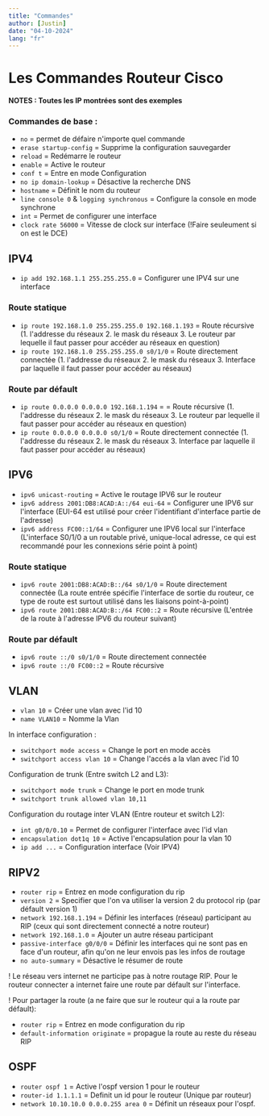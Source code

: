 ```yaml
---
title: "Commandes"
author: [Justin]
date: "04-10-2024"
lang: "fr"
---
```


# Les Commandes Routeur Cisco

**NOTES : Toutes les IP montrées sont des exemples**

### Commandes de base :

* ```no``` = permet de défaire n'importe quel commande
* ``erase startup-config`` = Supprime la configuration sauvegarder
* ``reload`` = Redémarre le routeur
* ``enable`` = Active le routeur
* ``conf t`` = Entre en mode Configuration
* ``no ip domain-lookup`` = Désactive la recherche DNS
* ``hostname`` = Définit le nom du routeur
* ``line console 0`` & ``logging synchronous`` = Configure la console en mode synchrone
* ``int`` = Permet de configurer une interface
* ```clock rate 56000``` = Vitesse de clock sur interface (!Faire seuleument si on est le DCE)

## IPV4

* ```ip add 192.168.1.1 255.255.255.0``` = Configurer une IPV4 sur une interface

### Route statique

* ```ip route 192.168.1.0 255.255.255.0 192.168.1.193``` = Route récursive (1. l'addresse du réseaux 2. le mask du réseaux 3. Le routeur par lequelle il faut passer pour accéder au réseaux en question)
* ```ip route 192.168.1.0 255.255.255.0 s0/1/0``` = Route directement connectée (1. l'addresse du réseaux 2. le mask du réseaux 3. Interface par laquelle il faut passer pour accéder au réseaux)

### Route par défault

* ```ip route 0.0.0.0 0.0.0.0 192.168.1.194``` = = Route récursive (1. l'addresse du réseaux 2. le mask du réseaux 3. Le routeur par lequelle il faut passer pour accéder au réseaux en question)
* ```ip route 0.0.0.0 0.0.0.0 s0/1/0``` = Route directement connectée (1. l'addresse du réseaux 2. le mask du réseaux 3. Interface par laquelle il faut passer pour accéder au réseaux)

## IPV6

* ```ipv6 unicast-routing``` = Active le routage IPV6 sur le routeur
* ```ipv6 address 2001:DB8:ACAD:A::/64 eui-64``` = Configurer une IPV6 sur l'interface (EUI-64 est utilisé pour créer l'identifiant d'interface partie de l'adresse)
* ```ipv6 address FC00::1/64``` = Configurer une IPV6 local sur l'interface (L'interface S0/1/0 a un routable privé, unique-local adresse, ce qui est recommandé pour les connexions série point à point)

### Route statique

* ```ipv6 route 2001:DB8:ACAD:B::/64 s0/1/0``` = Route directement connectée (La route entrée spécifie l'interface de sortie du routeur, ce type de route est surtout utilisé dans les liaisons point-à-point)
* ```ipv6 route 2001:DB8:ACAD:B::/64 FC00::2``` = Route récursive (L'entrée de la route à l'adresse IPV6 du routeur suivant)

### Route par défault

* ```ipv6 route ::/0 s0/1/0``` = Route directement connectée
* ```ipv6 route ::/0 FC00::2``` = Route récursive

## VLAN

* ``vlan 10`` = Créer une vlan avec l'id 10
* ``name VLAN10`` = Nomme la Vlan

In interface configuration :
* ``switchport mode access`` = Change le port en mode accès
* ``switchport access vlan 10`` = Change l'accés a la vlan avec l'id 10

Configuration de trunk (Entre switch L2 and L3):
* ``switchport mode trunk`` = Change le port en mode trunk
* ``switchport trunk allowed vlan 10,11``

Configuration du routage inter VLAN (Entre routeur et switch L2):
* ``int g0/0/0.10`` = Permet de configurer l'interface avec l'id vlan
* ``encapsulation dot1q 10`` = Active l'encapsulation pour la vlan 10
* ``ip add ...`` = Configuration interface (Voir IPV4)

## RIPV2

* ``router rip`` = Entrez en mode configuration du rip
* ``version 2`` = Specifier que l'on va utiliser la version 2 du protocol rip (par défault version 1)
* ``network 192.168.1.194`` = Définir les interfaces (réseau) participant au RIP (ceux qui sont directement connecté a notre routeur)
* ``network 192.168.1.0`` = Ajouter un autre réseau participant
* ``passive-interface g0/0/0`` = Définir les interfaces qui ne sont pas en face d'un routeur, afin qu'on ne leur envois pas les infos de routage
* ``no auto-summary`` = Désactive le résumer de route

! Le réseau vers internet ne participe pas à notre routage RIP. Pour le routeur connecter a internet faire une route par défault sur l'interface.

! Pour partager la route (a ne faire que sur le routeur qui a la route par défault):
* ``router rip`` = Entrez en mode configuration du rip
* ``default-information originate`` = propague la route au reste du réseau RIP

## OSPF

* ``router ospf 1`` = Active l'ospf version 1 pour le routeur
* ``router-id 1.1.1.1`` = Definit un id pour le routeur (Unique par routeur)
* ``network 10.10.10.0 0.0.0.255 area 0`` = Définit un réseaux pour l'ospf.